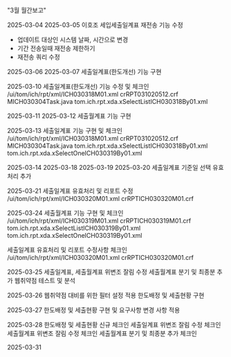 "3월 월간보고"

2025-03-04
2025-03-05
이호조 세입세출일계표 재전송 기능 수정
* 업데이트 대상인 시스템 날짜, 시간으로 변경
* 기간 전송일때 재전송 제한하기
* 재전송 쿼리 수정


2025-03-06
2025-03-07
세출일계표(한도개선) 기능 구현

2025-03-10
세출일계표(한도개선) 기능 수정 및 체크인
/ui/tom/ich/rpt/xml/ICH030318M01.xml
crRPT031020512.crf
MICH030304Task.java
tom.ich.rpt.xda.xSelectListICH030318By01.xml

2025-03-11
2025-03-12
세출월계표 기능 구현



2025-03-13
세출일계표 기능 구현 및 체크인
/ui/tom/ich/rpt/xml/ICH030318M01.xml
crRPT031020512.crf
MICH030304Task.java
tom.ich.rpt.xda.xSelectListICH030318By01.xml
tom.ich.rpt.xda.xSelectOneICH030319By01.xml

2025-03-14
2025-03-18
2025-03-19
2025-03-20
세출일계표 기준일 선택 유효처리 추가

2025-03-21
세출일계표 유효처리 및 리포트 수정
/ui/tom/ich/rpt/xml/ICH030320M01.xml
crRPTICH030320M01.crf

2025-03-24
세출월계표 기능 구현 및 체크인
/ui/tom/ich/rpt/xml/ICH030319M01.xml
crRPTICH030319M01.crf
tom.ich.rpt.xda.xSelectListICH030319By01.xml
tom.ich.rpt.xda.xSelectOneICH030319By01.xml

세출일계표 유효처리 및 리포트 수정사항 체크인
/ui/tom/ich/rpt/xml/ICH030320M01.xml
crRPTICH030320M01.crf

2025-03-25
세출일계표, 세출월계표 위변조 잘림 수정
세출월계표 분기 및 최종분 추가
웹취약점 테스트 및 분석


2025-03-26
웹취약점 대비를 위한 필터 설정 적용
한도배정 및 세출현황 구현

2025-03-27
한도배정 및 세출현황 구현 및 요구사항 변경 사항 적용

2025-03-28
한도배정 및 세출현황 신규 체크인
세출일계표 위변조 잘림 수정 체크인
세출월계표 위변조 잘림 수정 체크인
세출월계표 분기 및 최종분 추가 체크인

2025-03-31
